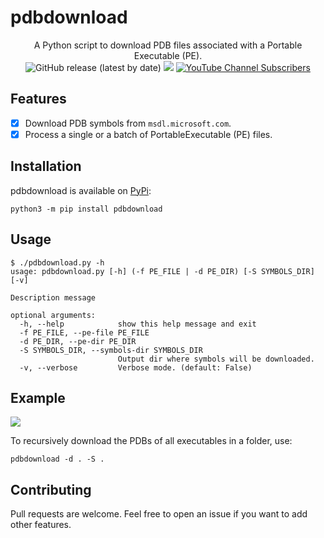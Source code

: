 # pdbdownload

<p align="center">
    A Python script to download PDB files associated with a Portable Executable (PE).
    <br>
    <img alt="GitHub release (latest by date)" src="https://img.shields.io/github/v/release/p0dalirius/pdbdownload">
    <a href="https://twitter.com/intent/follow?screen_name=podalirius_" title="Follow"><img src="https://img.shields.io/twitter/follow/podalirius_?label=Podalirius&style=social"></a>
    <a href="https://www.youtube.com/c/Podalirius_?sub_confirmation=1" title="Subscribe"><img alt="YouTube Channel Subscribers" src="https://img.shields.io/youtube/channel/subscribers/UCF_x5O7CSfr82AfNVTKOv_A?style=social"></a>
    <br>
</p>

## Features

 - [x] Download PDB symbols from `msdl.microsoft.com`.
 - [x] Process a single or a batch of PortableExecutable (PE) files.

## Installation

pdbdownload is available on [PyPi](https://pypi.org/project/pdbdownload/1.2/):

```
python3 -m pip install pdbdownload
```

## Usage

```
$ ./pdbdownload.py -h
usage: pdbdownload.py [-h] (-f PE_FILE | -d PE_DIR) [-S SYMBOLS_DIR] [-v]

Description message

optional arguments:
  -h, --help            show this help message and exit
  -f PE_FILE, --pe-file PE_FILE
  -d PE_DIR, --pe-dir PE_DIR
  -S SYMBOLS_DIR, --symbols-dir SYMBOLS_DIR
                        Output dir where symbols will be downloaded.
  -v, --verbose         Verbose mode. (default: False)
```

## Example

![](./.github/example.png)

To recursively download the PDBs of all executables in a folder, use:

```
pdbdownload -d . -S .
```

## Contributing

Pull requests are welcome. Feel free to open an issue if you want to add other features.
